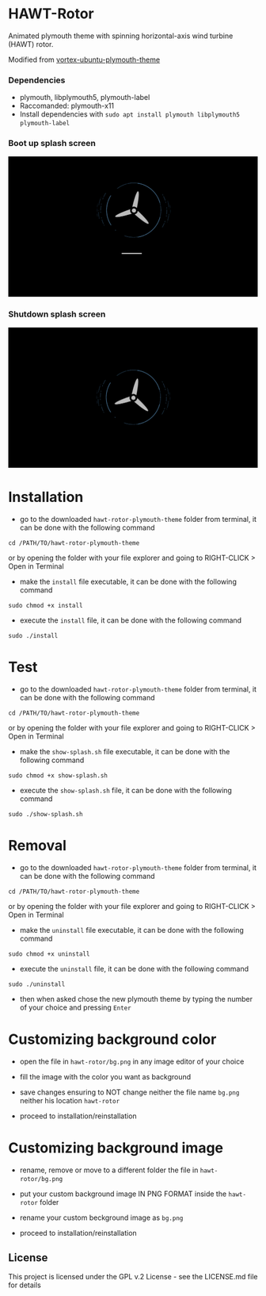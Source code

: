# HAWT-Rotor

Animated plymouth theme with spinning horizontal-axis wind turbine (HAWT) rotor.

Modified from [vortex-ubuntu-plymouth-theme](https://github.com/emanuele-scarsella/hawt-rotor-plymouth-theme)

### Dependencies

* plymouth, libplymouth5, plymouth-label
* Raccomanded: plymouth-x11
* Install dependencies with `sudo apt install plymouth libplymouth5 plymouth-label`

### Boot up splash screen
![boot up splash screen](demo_boot.png)
### Shutdown splash screen
![shutdown splash screen](demo_shutdown.png)

# Installation

* go to the downloaded `hawt-rotor-plymouth-theme` folder from terminal, it can be done with the following command
```
cd /PATH/TO/hawt-rotor-plymouth-theme
```
or by opening the folder with your file explorer and going to RIGHT-CLICK > Open in Terminal
* make the `install` file executable, it can be done with the following command
```
sudo chmod +x install
```
* execute the `install` file, it can be done with the following command
```
sudo ./install
```

# Test

* go to the downloaded `hawt-rotor-plymouth-theme` folder from terminal, it can be done with the following command
```
cd /PATH/TO/hawt-rotor-plymouth-theme
```
or by opening the folder with your file explorer and going to RIGHT-CLICK > Open in Terminal
* make the `show-splash.sh` file executable, it can be done with the following command
```
sudo chmod +x show-splash.sh
```
* execute the `show-splash.sh` file, it can be done with the following command
```
sudo ./show-splash.sh
```

# Removal

* go to the downloaded `hawt-rotor-plymouth-theme` folder from terminal, it can be done with the following command
```
cd /PATH/TO/hawt-rotor-plymouth-theme
```
or by opening the folder with your file explorer and going to RIGHT-CLICK > Open in Terminal
* make the `uninstall` file executable, it can be done with the following command
```
sudo chmod +x uninstall
```
* execute the `uninstall` file, it can be done with the following command
```
sudo ./uninstall
```
* then when asked chose the new plymouth theme by typing the number of your choice and pressing `Enter`

# Customizing background color

* open the file in `hawt-rotor/bg.png` in any image editor of your choice

* fill the image with the color you want as background

* save changes ensuring to NOT change neither the file name `bg.png` neither his location `hawt-rotor`

* proceed to installation/reinstallation

# Customizing background image

* rename, remove or move to a different folder the file in `hawt-rotor/bg.png`

* put your custom background image IN PNG FORMAT inside the `hawt-rotor` folder

* rename your custom beckground image as `bg.png`

* proceed to installation/reinstallation

## License

This project is licensed under the GPL v.2 License - see the LICENSE.md file for details